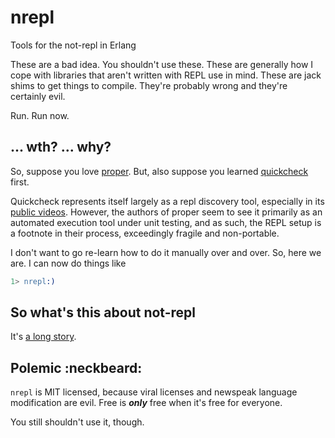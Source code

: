# nrepl
Tools for the not-repl in Erlang

These are a bad idea.  You shouldn't use these.  These are generally how I cope 
with libraries that aren't written with REPL use in mind.  These are jack shims
to get things to compile.  They're probably wrong and they're certainly evil.

Run.  Run now.





## ... wth?  ... why?

So, suppose you love [proper](https://github.com/manopapad/proper).  But, also
suppose you learned [quickcheck](http://www.quviq.com/downloads/) first.

Quickcheck represents itself largely as a repl discovery tool, especially in its
[public videos](http://www.quviq.com/demos/).  However, the authors of proper 
seem to see it primarily as an automated execution tool under unit testing, and
as such, the REPL setup is a footnote in their process, exceedingly fragile and
non-portable.

I don't want to go re-learn how to do it manually over and over.  So, here we 
are.  I can now do things like

```erlang
1> nrepl:)
```





## So what's this about not-repl

It's [a long story](http://ferd.ca/repl-a-bit-more-and-less-than-that.html).





Polemic :neckbeard:
-------------------

`nrepl` is MIT licensed, because viral licenses and newspeak language modification are evil.
Free is ***only*** free when it's free for everyone.

You still shouldn't use it, though.